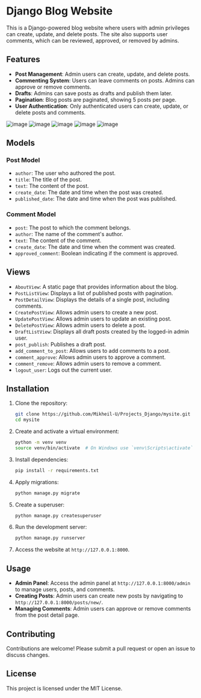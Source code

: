 # Django Blog Website

This is a Django-powered blog website where users with admin privileges can create, update, and delete posts. The site also supports user comments, which can be reviewed, approved, or removed by admins.

## Features

- **Post Management**: Admin users can create, update, and delete posts.
- **Commenting System**: Users can leave comments on posts. Admins can approve or remove comments.
- **Drafts**: Admins can save posts as drafts and publish them later.
- **Pagination**: Blog posts are paginated, showing 5 posts per page.
- **User Authentication**: Only authenticated users can create, update, or delete posts and comments.

![image](https://github.com/user-attachments/assets/81e7e201-53aa-490f-bdb6-b755953d3cce)
![image](https://github.com/user-attachments/assets/e98626f5-f82d-4be8-ba4b-2a9c08572ed1)
![image](https://github.com/user-attachments/assets/c94cfabf-eefe-427e-b8f2-7ba7d16992c0)
![image](https://github.com/user-attachments/assets/fd794c6e-feab-4e0b-994d-8a940caeea89)
![image](https://github.com/user-attachments/assets/49bd3ab1-bc4d-4fd8-9771-064ced743aa5)


## Models

### Post Model
- `author`: The user who authored the post.
- `title`: The title of the post.
- `text`: The content of the post.
- `create_date`: The date and time when the post was created.
- `published_date`: The date and time when the post was published.

### Comment Model
- `post`: The post to which the comment belongs.
- `author`: The name of the comment's author.
- `text`: The content of the comment.
- `create_date`: The date and time when the comment was created.
- `approved_comment`: Boolean indicating if the comment is approved.

## Views

- `AboutView`: A static page that provides information about the blog.
- `PostListView`: Displays a list of published posts with pagination.
- `PostDetailView`: Displays the details of a single post, including comments.
- `CreatePostView`: Allows admin users to create a new post.
- `UpdatePostView`: Allows admin users to update an existing post.
- `DeletePostView`: Allows admin users to delete a post.
- `DraftListView`: Displays all draft posts created by the logged-in admin user.
- `post_publish`: Publishes a draft post.
- `add_comment_to_post`: Allows users to add comments to a post.
- `comment_approve`: Allows admin users to approve a comment.
- `comment_remove`: Allows admin users to remove a comment.
- `logout_user`: Logs out the current user.

## Installation

1. Clone the repository:
    ```bash
    git clone https://github.com/Mikheil-U/Projects_Django/mysite.git
    cd mysite
    ```

2. Create and activate a virtual environment:
    ```bash
    python -m venv venv
    source venv/bin/activate  # On Windows use `venv\Scripts\activate`
    ```

3. Install dependencies:
    ```bash
    pip install -r requirements.txt
    ```

4. Apply migrations:
    ```bash
    python manage.py migrate
    ```

5. Create a superuser:
    ```bash
    python manage.py createsuperuser
    ```

6. Run the development server:
    ```bash
    python manage.py runserver
    ```

7. Access the website at `http://127.0.0.1:8000`.

## Usage

- **Admin Panel**: Access the admin panel at `http://127.0.0.1:8000/admin` to manage users, posts, and comments.
- **Creating Posts**: Admin users can create new posts by navigating to `http://127.0.0.1:8000/posts/new/`.
- **Managing Comments**: Admin users can approve or remove comments from the post detail page.

## Contributing

Contributions are welcome! Please submit a pull request or open an issue to discuss changes.

## License

This project is licensed under the MIT License.

